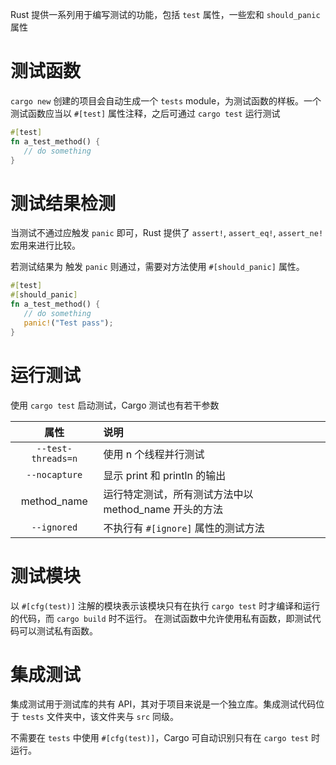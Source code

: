 Rust 提供一系列用于编写测试的功能，包括 `test` 属性，一些宏和 `should_panic` 属性
# 测试函数

`cargo new` 创建的项目会自动生成一个 `tests` module，为测试函数的样板。一个测试函数应当以 `#[test]` 属性注释，之后可通过 `cargo test` 运行测试

```rust
#[test]
fn a_test_method() {
   // do something
}
```
# 测试结果检测

当测试不通过应触发 `panic` 即可，Rust 提供了 `assert!`, `assert_eq!`, `assert_ne!` 宏用来进行比较。

若测试结果为 触发 `panic` 则通过，需要对方法使用 `#[should_panic]` 属性。

```rust
#[test]
#[should_panic]
fn a_test_method() {
   // do something
   panic!("Test pass");
}
```
# 运行测试

使用 `cargo test` 启动测试，Cargo 测试也有若干参数

|         属性         | 说明                                |
|:------------------:|:----------------------------------|
| `--test-threads=n` | 使用 n 个线程并行测试                      |
|   `--nocapture`    | 显示 print 和 println 的输出            |
|    method_name     | 运行特定测试，所有测试方法中以 method_name 开头的方法 |
|    `--ignored`     | 不执行有 `#[ignore]` 属性的测试方法          |
# 测试模块

以 `#[cfg(test)]` 注解的模块表示该模块只有在执行 `cargo test` 时才编译和运行的代码，而 `cargo build` 时不运行。
在测试函数中允许使用私有函数，即测试代码可以测试私有函数。
# 集成测试

集成测试用于测试库的共有 API，其对于项目来说是一个独立库。集成测试代码位于 `tests` 文件夹中，该文件夹与 `src` 同级。

不需要在 `tests` 中使用 `#[cfg(test)]`，Cargo 可自动识别只有在 `cargo test` 时运行。

